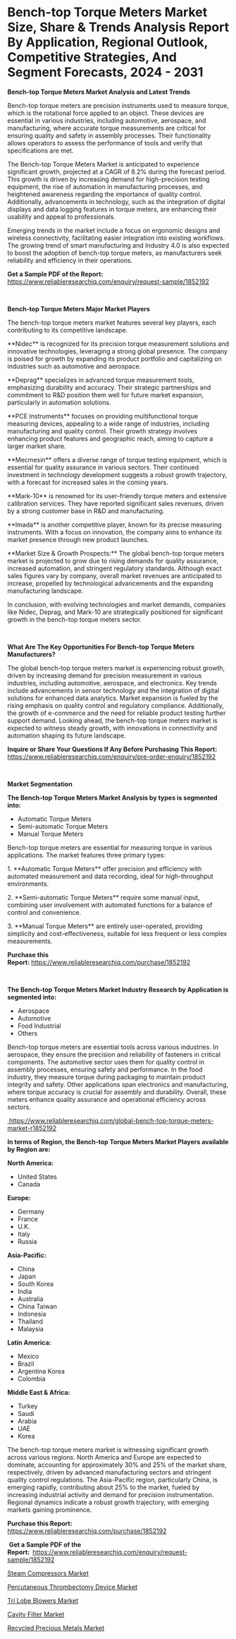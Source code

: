 <p><h1>Bench-top Torque Meters Market Size, Share & Trends Analysis Report By Application, Regional Outlook, Competitive Strategies, And Segment Forecasts, 2024 - 2031</h1></p><p><strong>Bench-top Torque Meters Market Analysis and Latest Trends</strong></p>
<p><p>Bench-top torque meters are precision instruments used to measure torque, which is the rotational force applied to an object. These devices are essential in various industries, including automotive, aerospace, and manufacturing, where accurate torque measurements are critical for ensuring quality and safety in assembly processes. Their functionality allows operators to assess the performance of tools and verify that specifications are met.</p><p>The Bench-top Torque Meters Market is anticipated to experience significant growth, projected at a CAGR of 8.2% during the forecast period. This growth is driven by increasing demand for high-precision testing equipment, the rise of automation in manufacturing processes, and heightened awareness regarding the importance of quality control. Additionally, advancements in technology, such as the integration of digital displays and data logging features in torque meters, are enhancing their usability and appeal to professionals.</p><p>Emerging trends in the market include a focus on ergonomic designs and wireless connectivity, facilitating easier integration into existing workflows. The growing trend of smart manufacturing and Industry 4.0 is also expected to boost the adoption of bench-top torque meters, as manufacturers seek reliability and efficiency in their operations.</p></p>
<p><strong>Get a Sample PDF of the Report:&nbsp;</strong> <a href="https://www.reliableresearchiq.com/enquiry/request-sample/1852192?utm_campaign=1106&utm_medium=2&utm_source=Github&utm_content=ia&utm_term=18102024&utm_id=bench-top-torque-meters">https://www.reliableresearchiq.com/enquiry/request-sample/1852192</a></p>
<p>&nbsp;</p>
<p><strong>Bench-top Torque Meters Major Market Players</strong></p>
<p><p>The bench-top torque meters market features several key players, each contributing to its competitive landscape. </p><p>**Nidec** is recognized for its precision torque measurement solutions and innovative technologies, leveraging a strong global presence. The company is poised for growth by expanding its product portfolio and capitalizing on industries such as automotive and aerospace.</p><p>**Deprag** specializes in advanced torque measurement tools, emphasizing durability and accuracy. Their strategic partnerships and commitment to R&D position them well for future market expansion, particularly in automation solutions.</p><p>**PCE Instruments** focuses on providing multifunctional torque measuring devices, appealing to a wide range of industries, including manufacturing and quality control. Their growth strategy involves enhancing product features and geographic reach, aiming to capture a larger market share.</p><p>**Mecmesin** offers a diverse range of torque testing equipment, which is essential for quality assurance in various sectors. Their continued investment in technology development suggests a robust growth trajectory, with a forecast for increased sales in the coming years.</p><p>**Mark-10** is renowned for its user-friendly torque meters and extensive calibration services. They have reported significant sales revenues, driven by a strong customer base in R&D and manufacturing.</p><p>**Imada** is another competitive player, known for its precise measuring instruments. With a focus on innovation, the company aims to enhance its market presence through new product launches.</p><p>**Market Size & Growth Prospects:** The global bench-top torque meters market is projected to grow due to rising demands for quality assurance, increased automation, and stringent regulatory standards. Although exact sales figures vary by company, overall market revenues are anticipated to increase, propelled by technological advancements and the expanding manufacturing landscape.</p><p>In conclusion, with evolving technologies and market demands, companies like Nidec, Deprag, and Mark-10 are strategically positioned for significant growth in the bench-top torque meters sector.</p></p>
<p>&nbsp;</p>
<p><strong>What Are The Key Opportunities For Bench-top Torque Meters Manufacturers?</strong></p>
<p><p>The global bench-top torque meters market is experiencing robust growth, driven by increasing demand for precision measurement in various industries, including automotive, aerospace, and electronics. Key trends include advancements in sensor technology and the integration of digital solutions for enhanced data analytics. Market expansion is fueled by the rising emphasis on quality control and regulatory compliance. Additionally, the growth of e-commerce and the need for reliable product testing further support demand. Looking ahead, the bench-top torque meters market is expected to witness steady growth, with innovations in connectivity and automation shaping its future landscape.</p></p>
<p><strong>Inquire or Share Your Questions If Any Before Purchasing This Report:</strong> <a href="https://www.reliableresearchiq.com/enquiry/pre-order-enquiry/1852192?utm_campaign=1106&utm_medium=2&utm_source=Github&utm_content=ia&utm_term=18102024&utm_id=bench-top-torque-meters">https://www.reliableresearchiq.com/enquiry/pre-order-enquiry/1852192</a></p>
<p>&nbsp;</p>
<p><strong>Market Segmentation</strong></p>
<p><strong>The Bench-top Torque Meters Market Analysis by types is segmented into:</strong></p>
<p><ul><li>Automatic Torque Meters</li><li>Semi-automatic Torque Meters</li><li>Manual Torque Meters</li></ul></p>
<p><p>Bench-top torque meters are essential for measuring torque in various applications. The market features three primary types: </p><p>1. **Automatic Torque Meters** offer precision and efficiency with automated measurement and data recording, ideal for high-throughput environments.</p><p>   </p><p>2. **Semi-automatic Torque Meters** require some manual input, combining user involvement with automated functions for a balance of control and convenience.</p><p>3. **Manual Torque Meters** are entirely user-operated, providing simplicity and cost-effectiveness, suitable for less frequent or less complex measurements.</p></p>
<p><strong>Purchase this Report:&nbsp;</strong><a href="https://www.reliableresearchiq.com/purchase/1852192?utm_campaign=1106&utm_medium=2&utm_source=Github&utm_content=ia&utm_term=18102024&utm_id=bench-top-torque-meters">https://www.reliableresearchiq.com/purchase/1852192</a></p>
<p>&nbsp;</p>
<p><strong>The Bench-top Torque Meters Market Industry Research by Application is segmented into:</strong></p>
<p><ul><li>Aerospace</li><li>Automotive</li><li>Food Industrial</li><li>Others</li></ul></p>
<p><p>Bench-top torque meters are essential tools across various industries. In aerospace, they ensure the precision and reliability of fasteners in critical components. The automotive sector uses them for quality control in assembly processes, ensuring safety and performance. In the food industry, they measure torque during packaging to maintain product integrity and safety. Other applications span electronics and manufacturing, where torque accuracy is crucial for assembly and durability. Overall, these meters enhance quality assurance and operational efficiency across sectors.</p></p>
<p><a href="https://www.reliableresearchiq.com/global-bench-top-torque-meters-market-r1852192?utm_campaign=1106&utm_medium=2&utm_source=Github&utm_content=ia&utm_term=18102024&utm_id=bench-top-torque-meters">&nbsp;https://www.reliableresearchiq.com/global-bench-top-torque-meters-market-r1852192</a></p>
<p><strong>In terms of Region, the Bench-top Torque Meters Market Players available by Region are:</strong></p>
<p>
    <p> <strong> North America: </strong>
        <ul>
            <li>United States</li>
            <li>Canada</li>
        </ul>
        </p> 
    <p> <strong> Europe: </strong>
        <ul>
            <li>Germany</li>
            <li>France</li>
            <li>U.K.</li>
            <li>Italy</li>
            <li>Russia</li>
        </ul>
        </p> 
    <p> <strong> Asia-Pacific: </strong>
        <ul>
            <li>China</li>
            <li>Japan</li>
            <li>South Korea</li>
            <li>India</li>
            <li>Australia</li>
            <li>China Taiwan</li>
            <li>Indonesia</li>
            <li>Thailand</li>
            <li>Malaysia</li>
        </ul>
        </p> 
    <p> <strong> Latin America: </strong>
        <ul>
            <li>Mexico</li>
            <li>Brazil</li>
            <li>Argentina Korea</li>
            <li>Colombia</li>
        </ul>
        </p> 
    <p> <strong> Middle East & Africa: </strong>
        <ul>
            <li>Turkey</li>
            <li>Saudi</li>
            <li>Arabia</li>
            <li>UAE</li>
            <li>Korea</li>
        </ul>
    </p>
    </p>
<p><p>The bench-top torque meters market is witnessing significant growth across various regions. North America and Europe are expected to dominate, accounting for approximately 30% and 25% of the market share, respectively, driven by advanced manufacturing sectors and stringent quality control regulations. The Asia-Pacific region, particularly China, is emerging rapidly, contributing about 25% to the market, fueled by increasing industrial activity and demand for precision instrumentation. Regional dynamics indicate a robust growth trajectory, with emerging markets gaining prominence.</p></p>
<p><strong>Purchase this Report: </strong><a href="https://www.reliableresearchiq.com/purchase/1852192?utm_campaign=1106&utm_medium=2&utm_source=Github&utm_content=ia&utm_term=18102024&utm_id=bench-top-torque-meters">https://www.reliableresearchiq.com/purchase/1852192</a></p>
<p>&nbsp;<strong>Get a Sample PDF of the Report:&nbsp;&nbsp;</strong><a href="https://www.reliableresearchiq.com/enquiry/request-sample/1852192?utm_campaign=1106&utm_medium=2&utm_source=Github&utm_content=ia&utm_term=18102024&utm_id=bench-top-torque-meters">https://www.reliableresearchiq.com/enquiry/request-sample/1852192</a></p>
<p><strong></strong></p>
<p><p><a href="https://issuu.com/reportprime-2/docs/steam-compressors-market-size-2030._d5b3355d615371?utm_campaign=1106&utm_medium=2&utm_source=Github&utm_content=ia&utm_term=18102024&utm_id=bench-top-torque-meters">Steam Compressors Market</a></p><p><a href="https://github.com/thorburnr6sr/Market-Research-Report-List-1/blob/main/percutaneous-thrombectomy-device-market.md?utm_campaign=1106&utm_medium=2&utm_source=Github&utm_content=ia&utm_term=18102024&utm_id=bench-top-torque-meters">Percutaneous Thrombectomy Device Market</a></p><p><a href="https://issuu.com/reportprime-2/docs/tri-lobe-blowers-market-size-2030.p_908c63c5831b7b?utm_campaign=1106&utm_medium=2&utm_source=Github&utm_content=ia&utm_term=18102024&utm_id=bench-top-torque-meters">Tri Lobe Blowers Market</a></p><p><a href="https://www.linkedin.com/pulse/cavity-filter-market-evolution-key-trends-regional-dynamics-9clnc?utm_campaign=1106&utm_medium=2&utm_source=Github&utm_content=ia&utm_term=18102024&utm_id=bench-top-torque-meters">Cavity Filter Market</a></p><p><a href="https://www.linkedin.com/pulse/recycled-precious-metals-momentum-charting-113-cagr-path-2024-2031-f79mf?utm_campaign=1106&utm_medium=2&utm_source=Github&utm_content=ia&utm_term=18102024&utm_id=bench-top-torque-meters">Recycled Precious Metals Market</a></p></p>